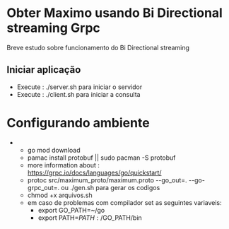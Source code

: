 # Obter Maximo usando Bi Directional streaming Grpc
Breve estudo sobre funcionamento do Bi Directional streaming
## Iniciar aplicação
- Execute : ./server.sh para iniciar o servidor
- Execute : ./client.sh para iniciar a consulta
#   Configurando ambiente
- 
    - go mod download
    - pamac install protobuf || sudo pacman -S protobuf
    - more information about : https://grpc.io/docs/languages/go/quickstart/
    - protoc src/maximum_proto/maximum.proto --go_out=. --go-grpc_out=. ou ./gen.sh para gerar os codigos
    - chmod +x arquivos.sh
    - em caso de problemas com compilador set as seguintes variaveis:
        - export GO_PATH=~/go
        - export PATH=$PATH:/$GO_PATH/bin